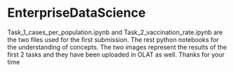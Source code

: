 # EnterpriseDataScience
Task_1_cases_per_population.ipynb and Task_2_vaccination_rate.ipynb are the two files used for the first submission.
The rest python notebooks for the understanding of concepts.
The two images represent the results of the first 2 tasks and they have been uploaded in OLAT as well.
Thanks for your time
